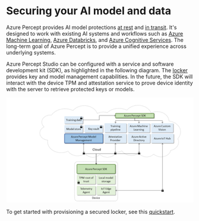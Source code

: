 # Securing your AI model and data

Azure Percept provides AI model protections [at rest](protection-at-rest.md) and [in transit](protection-in-transit.md). It's designed to work with existing AI systems and workflows such as [Azure Machine Learning](https://azure.microsoft.com/en-us/services/machine-learning/), [Azure Databricks](https://azure.microsoft.com/en-us/services/databricks/), and [Azure Cognitive Services](https://azure.microsoft.com/en-us/services/cognitive-services/). The long-term goal of Azure Percept is to provide a unified experience across underlying systems.

Azure Percept Studio can be configured with a service and software development kit (SDK), as highlighted in the following diagram. The [locker](server-topology.md) provides key and model management capabilities. In the future, the SDK will interact with the device TPM and attestation service to prove device identity with the server to retrieve protected keys or models.

![Architecture](./imgs/architecture.png) 

To get started with provisioning a secured locker, see this [quickstart](provision-a-secured-locker.md).
